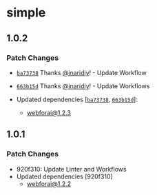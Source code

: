 # simple

## 1.0.2

### Patch Changes

- [`ba73738`](https://github.com/inaridiy/webforai/commit/ba73738c24f509c8f1f060f0314bc0c6e3abc953) Thanks [@inaridiy](https://github.com/inaridiy)! - Update Workflow

- [`663b15d`](https://github.com/inaridiy/webforai/commit/663b15d87a3085ef1d1657dd73a637e43aa4340b) Thanks [@inaridiy](https://github.com/inaridiy)! - Update Workflows

- Updated dependencies [[`ba73738`](https://github.com/inaridiy/webforai/commit/ba73738c24f509c8f1f060f0314bc0c6e3abc953), [`663b15d`](https://github.com/inaridiy/webforai/commit/663b15d87a3085ef1d1657dd73a637e43aa4340b)]:
  - webforai@1.2.3

## 1.0.1

### Patch Changes

- 920f310: Update Linter and Workflows
- Updated dependencies [920f310]
  - webforai@1.2.2
